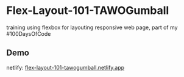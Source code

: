 # Flex-Layout-101-TAWOGumball
training using flexbox for layouting responsive web page, part of my #100DaysOfCode

## Demo
netlify: [flex-layout-101-tawogumball.netlify.app](http://flex-layout-101-tawogumball.netlify.app)
